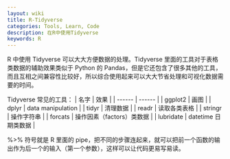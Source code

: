 ```yaml
---
layout: wiki
title: R-Tidyverse
categories: Tools, Learn, Code
description: 在R中使用Tidyverse
keywords: R
---
```


R 中使用 Tidyverse 可以大大方便数据的处理。Tidyverse 里面的工具对于表格类数据的辅助效果类似于 Python 的 Pandas，但是它还包含了很多其他的工具，而且互相之间兼容性比较好，所以综合使用起来可以大大节省处理和可视化数据需要的时间。

Tidyverse 常见的工具：
| 名字 | 效果 |
| ------ | ------ |
| ggplot2 | 画图 |
| dplyr | data manipulation |
| tidyr | 清理数据 |
| readr | 读取各类表格 |
| stringr | 操作字符串 |
| forcats | 操作因素（factors）类数据 |
| lubridate | datetime 日期类数据 |

 %>% 符号就是 R 里面的 pipe，把不同的步骤连起来，就可以把前一个函数的输出作为后一个的输入（第一个参数），这样可以让代码更易写易读。

 